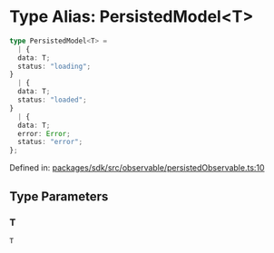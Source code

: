 # Type Alias: PersistedModel\<T\>

```ts
type PersistedModel<T> = 
  | {
  data: T;
  status: "loading";
}
  | {
  data: T;
  status: "loaded";
}
  | {
  data: T;
  error: Error;
  status: "error";
};
```

Defined in: [packages/sdk/src/observable/persistedObservable.ts:10](https://github.com/towns-protocol/towns/blob/0db1fd0ac7258e8db8cedfb6183e8eade8284fa1/packages/sdk/src/observable/persistedObservable.ts#L10)

## Type Parameters

### T

`T`
